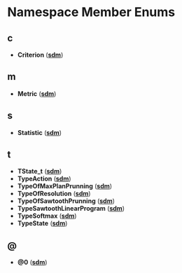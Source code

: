 
# Namespace Member Enums


## c

* **Criterion** ([**sdm**](namespacesdm.md))


## m

* **Metric** ([**sdm**](namespacesdm.md))


## s

* **Statistic** ([**sdm**](namespacesdm.md))


## t

* **TState\_t** ([**sdm**](namespacesdm.md))
* **TypeAction** ([**sdm**](namespacesdm.md))
* **TypeOfMaxPlanPrunning** ([**sdm**](namespacesdm.md))
* **TypeOfResolution** ([**sdm**](namespacesdm.md))
* **TypeOfSawtoothPrunning** ([**sdm**](namespacesdm.md))
* **TypeSawtoothLinearProgram** ([**sdm**](namespacesdm.md))
* **TypeSoftmax** ([**sdm**](namespacesdm.md))
* **TypeState** ([**sdm**](namespacesdm.md))


## @

* **@0** ([**sdm**](namespacesdm.md))


